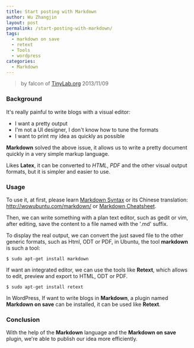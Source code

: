 ```yaml
---
title: Start posting with Markdown
author: Wu Zhangjin
layout: post
permalink: /start-posting-with-markdown/
tags:
  - markdown on save
  - retext
  - Tools
  - wordpress
categories:
  - Markdown
---
```


> by falcon of [TinyLab.org][2]
> 2013/11/09

### Background

It's really painful to write blogs with a visual editor:

  * I want a pretty output
  * I'm not a UI designer, I don't know how to tune the formats
  * I want to print my idea as quickly as possible

**Markdown** solved the above issue, it allows us to write a pretty document quickly in a very simple markup language.

Likes **Latex**, it can be converted to *HTML*, *PDF* and the other visual output formats, but it is simpler and easier to use.

### Usage

To use it, at first, please learn [Markdown Syntax][3] or its Chinese translation: <http://wowubuntu.com/markdown/> or [Markdown Cheatsheet][4].

Then, we can write something with a plan text editor, such as gedit or vim, after editing, save the content to a file named with the '.md' suffix.

To display the real output, we can convert the just saved file to the other generic formats, such as Html, ODT or PDF, in Ubuntu, the tool **markdown** is such a tool:

    $ sudo apt-get install markdown

If want an integrated editor, we can use the tools like **Retext**, which allows to edit, preview and export to HTML, ODT or PDF.

    $ sudo apt-get install retext

In WordPress, If want to write blogs in **Markdown**, a plugin named **Markdown on save** can be installed, it can be used like **Retext**.

### Conclusion

With the help of the **Markdown** language and the **Markdown on save** plugin, we're able to publish our idea more efficiently.

 [2]: tinylab.org
 [3]: http://daringfireball.net/projects/markdown/syntax
 [4]: https://github.com/adam-p/markdown-here/wiki/Markdown-Cheatsheet

